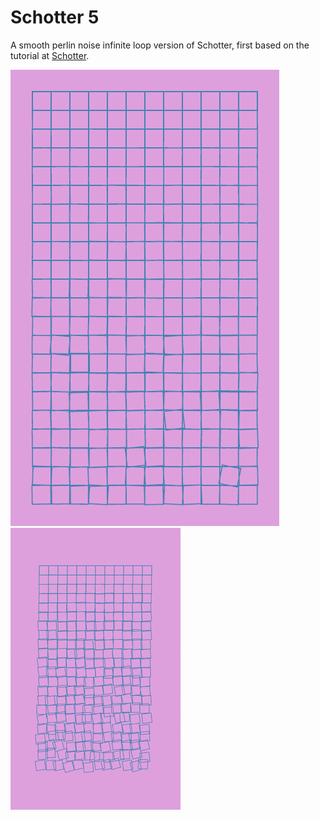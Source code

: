 # Schotter 5

A smooth perlin noise infinite loop version of Schotter, first based on the tutorial at [Schotter](https://github.com/sidwellr/schotter).

![smooth](schotter_perlin_smooth1.gif)
![fast](schotter5.gif)
